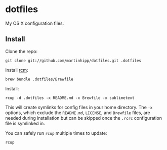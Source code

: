 # dotfiles

My OS X configuration files.

## Install

Clone the repo:

	git clone git://github.com/martinhipp/dotfiles.git .dotfiles

Install [rcm](https://github.com/thoughtbot/rcm):

	brew bundle .dotfiles/Brewfile

Install:

	rcup -d .dotfiles -x README.md -x Brewfile -x sublimetext

This will create symlinks for config files in your home directory. The `-x`
options, which exclude the `README.md`, `LICENSE`, and `Brewfile` files, are
needed during installation but can be skipped once the `.rcrc` configuration
file is symlinked in.

You can safely run `rcup` multiple times to update:

	rcup
